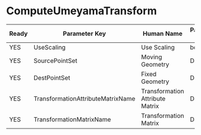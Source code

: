 # ComputeUmeyamaTransform

| Ready | Parameter Key | Human Name | Parameter Type | Parameter Class |
|-------|---------------|------------|-----------------|----------------|
| YES | UseScaling | Use Scaling | bool | BoolParameter |
| YES | SourcePointSet | Moving Geometry | DataPath | DataGroupSelectionParameter |
| YES | DestPointSet | Fixed Geometry | DataPath | DataGroupSelectionParameter |
| YES | TransformationAttributeMatrixName | Transformation Attribute Matrix | DataPath | ArrayCreationParameter |
| YES | TransformationMatrixName | Transformation Matrix | DataPath | ArrayCreationParameter |
